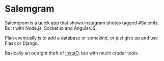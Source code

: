 Salemgram
====================

Salemgram is a quick app that shows instagram photos tagged #SalemIs. Built with Node.js, Socket.io and AngularJS.

Plan eventually is to add a database or somekind, or just give up and use Flask or Django.

Basically an outright theft of [InstaO](https://github.com/dailyemerald/instaO), but with much cruder tools.